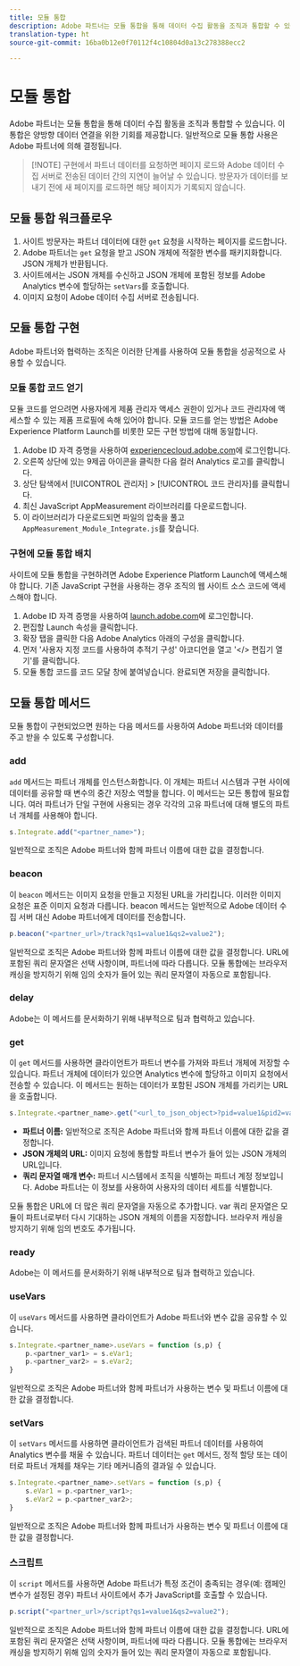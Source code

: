 ```yaml
---
title: 모듈 통합
description: Adobe 파트너는 모듈 통합을 통해 데이터 수집 활동을 조직과 통합할 수 있습니다.
translation-type: ht
source-git-commit: 16ba0b12e0f70112f4c10804d0a13c278388ecc2

---
```



# 모듈 통합

Adobe 파트너는 모듈 통합을 통해 데이터 수집 활동을 조직과 통합할 수 있습니다. 이 통합은 양방향 데이터 연결을 위한 기회를 제공합니다. 일반적으로 모듈 통합 사용은 Adobe 파트너에 의해 결정됩니다.

> [!NOTE] 구현에서 파트너 데이터를 요청하면 페이지 로드와 Adobe 데이터 수집 서버로 전송된 데이터 간의 지연이 늘어날 수 있습니다. 방문자가 데이터를 보내기 전에 새 페이지를 로드하면 해당 페이지가 기록되지 않습니다.

## 모듈 통합 워크플로우

1. 사이트 방문자는 파트너 데이터에 대한 `get` 요청을 시작하는 페이지를 로드합니다.
2. Adobe 파트너는 `get` 요청을 받고 JSON 개체에 적절한 변수를 패키지화합니다. JSON 개체가 반환됩니다.
3. 사이트에서는 JSON 개체를 수신하고 JSON 개체에 포함된 정보를 Adobe Analytics 변수에 할당하는 `setVars`를 호출합니다.
4. 이미지 요청이 Adobe 데이터 수집 서버로 전송됩니다.

## 모듈 통합 구현

Adobe 파트너와 협력하는 조직은 이러한 단계를 사용하여 모듈 통합을 성공적으로 사용할 수 있습니다.

### 모듈 통합 코드 얻기

모듈 코드를 얻으려면 사용자에게 제품 관리자 액세스 권한이 있거나 코드 관리자에 액세스할 수 있는 제품 프로필에 속해 있어야 합니다. 모듈 코드를 얻는 방법은 Adobe Experience Platform Launch를 비롯한 모든 구현 방법에 대해 동일합니다.

1. Adobe ID 자격 증명을 사용하여 [experiencecloud.adobe.com](https://experiencecloud.adobe.com)에 로그인합니다.
1. 오른쪽 상단에 있는 9제곱 아이콘을 클릭한 다음 컬러 Analytics 로고를 클릭합니다.
1. 상단 탐색에서 [!UICONTROL 관리자] &gt; [!UICONTROL 코드 관리자]를 클릭합니다.
1. 최신 JavaScript AppMeasurement 라이브러리를 다운로드합니다.
1. 이 라이브러리가 다운로드되면 파일의 압축을 풀고 `AppMeasurement_Module_Integrate.js`를 찾습니다.

### 구현에 모듈 통합 배치

사이트에 모듈 통합을 구현하려면 Adobe Experience Platform Launch에 액세스해야 합니다. 기존 JavaScript 구현을 사용하는 경우 조직의 웹 사이트 소스 코드에 액세스해야 합니다.

1. Adobe ID 자격 증명을 사용하여 [launch.adobe.com](https://launch.adobe.com)에 로그인합니다.
2. 편집할 Launch 속성을 클릭합니다.
3. 확장 탭을 클릭한 다음 Adobe Analytics 아래의 구성을 클릭합니다.
4. 먼저 '사용자 지정 코드를 사용하여 추적기 구성' 아코디언을 열고 '&lt;/&gt; 편집기 열기'를 클릭합니다.
5. 모듈 통합 코드를 코드 모달 창에 붙여넣습니다. 완료되면 저장을 클릭합니다.

## 모듈 통합 메서드

모듈 통합이 구현되었으면 원하는 다음 메서드를 사용하여 Adobe 파트너와 데이터를 주고 받을 수 있도록 구성합니다.

### add

`add` 메서드는 파트너 개체를 인스턴스화합니다. 이 개체는 파트너 시스템과 구현 사이에 데이터를 공유할 때 변수의 중간 저장소 역할을 합니다. 이 메서드는 모든 통합에 필요합니다. 여러 파트너가 단일 구현에 사용되는 경우 각각의 고유 파트너에 대해 별도의 파트너 개체를 사용해야 합니다.

```JavaScript
s.Integrate.add("<partner_name>");
```

일반적으로 조직은 Adobe 파트너와 함께 파트너 이름에 대한 값을 결정합니다.

### beacon

이 `beacon` 메서드는 이미지 요청을 만들고 지정된 URL을 가리킵니다. 이러한 이미지 요청은 표준 이미지 요청과 다릅니다. beacon 메서드는 일반적으로 Adobe 데이터 수집 서버 대신 Adobe 파트너에게 데이터를 전송합니다.

```JavaScript
p.beacon("<partner_url>/track?qs1=value1&qs2=value2");
```

일반적으로 조직은 Adobe 파트너와 함께 파트너 이름에 대한 값을 결정합니다. URL에 포함된 쿼리 문자열은 선택 사항이며, 파트너에 따라 다릅니다. 모듈 통합에는 브라우저 캐싱을 방지하기 위해 임의 숫자가 들어 있는 쿼리 문자열이 자동으로 포함됩니다.

### delay

Adobe는 이 메서드를 문서화하기 위해 내부적으로 팀과 협력하고 있습니다.

### get

이 `get` 메서드를 사용하면 클라이언트가 파트너 변수를 가져와 파트너 개체에 저장할 수 있습니다. 파트너 개체에 데이터가 있으면 Analytics 변수에 할당하고 이미지 요청에서 전송할 수 있습니다. 이 메서드는 원하는 데이터가 포함된 JSON 개체를 가리키는 URL을 호출합니다.

```JavaScript
s.Integrate.<partner_name>.get("<url_to_json_object>?pid=value1&pid2=value2");
```

* **파트너 이름:** 일반적으로 조직은 Adobe 파트너와 함께 파트너 이름에 대한 값을 결정합니다.
* **JSON 개체의 URL:** 이미지 요청에 통합할 파트너 변수가 들어 있는 JSON 개체의 URL입니다.
* **쿼리 문자열 매개 변수:** 파트너 시스템에서 조직을 식별하는 파트너 계정 정보입니다. Adobe 파트너는 이 정보를 사용하여 사용자의 데이터 세트를 식별합니다.

모듈 통합은 URL에 더 많은 쿼리 문자열을 자동으로 추가합니다. var 쿼리 문자열은 모듈이 파트너로부터 다시 기대하는 JSON 개체의 이름을 지정합니다. 브라우저 캐싱을 방지하기 위해 임의 번호도 추가됩니다.

### ready

Adobe는 이 메서드를 문서화하기 위해 내부적으로 팀과 협력하고 있습니다.

### useVars

이 `useVars` 메서드를 사용하면 클라이언트가 Adobe 파트너와 변수 값을 공유할 수 있습니다.

```JavaScript
s.Integrate.<partner_name>.useVars = function (s,p) {
    p.<partner_var1> = s.eVar1;
    p.<partner_var2> = s.eVar2;
}
```

일반적으로 조직은 Adobe 파트너와 함께 파트너가 사용하는 변수 및 파트너 이름에 대한 값을 결정합니다.

### setVars

이 `setVars` 메서드를 사용하면 클라이언트가 검색된 파트너 데이터를 사용하여 Analytics 변수를 채울 수 있습니다. 파트너 데이터는 `get` 메서드, 정적 할당 또는 데이터로 파트너 개체를 채우는 기타 메커니즘의 결과일 수 있습니다.

```JavaScript
s.Integrate.<partner_name>.setVars = function (s,p) {
    s.eVar1 = p.<partner_var1>;
    s.eVar2 = p.<partner_var2>;
}
```

일반적으로 조직은 Adobe 파트너와 함께 파트너가 사용하는 변수 및 파트너 이름에 대한 값을 결정합니다.

### 스크립트

이 `script` 메서드를 사용하면 Adobe 파트너가 특정 조건이 충족되는 경우(예: 캠페인 변수가 설정된 경우) 파트너 사이트에서 추가 JavaScript를 호출할 수 있습니다.

```JavaScript
p.script("<partner_url>/script?qs1=value1&qs2=value2");
```

일반적으로 조직은 Adobe 파트너와 함께 파트너 이름에 대한 값을 결정합니다. URL에 포함된 쿼리 문자열은 선택 사항이며, 파트너에 따라 다릅니다. 모듈 통합에는 브라우저 캐싱을 방지하기 위해 임의 숫자가 들어 있는 쿼리 문자열이 자동으로 포함됩니다.
